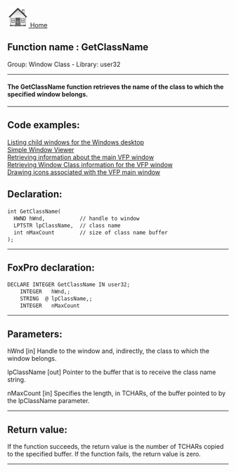 [<img src="../../images/home.png"> Home ](https://github.com/VFPX/Win32API)  

## Function name : GetClassName
Group: Window Class - Library: user32    
***  


#### The GetClassName function retrieves the name of the class to which the specified window belongs.
***  


## Code examples:
[Listing child windows for the Windows desktop](../../samples/sample_027.md)  
[Simple Window Viewer](../../samples/sample_057.md)  
[Retrieving information about the main VFP window](../../samples/sample_111.md)  
[Retrieving Window Class information for the VFP window](../../samples/sample_201.md)  
[Drawing icons associated with the VFP main window](../../samples/sample_202.md)  

## Declaration:
```foxpro  
int GetClassName(
  HWND hWnd,           // handle to window
  LPTSTR lpClassName,  // class name
  int nMaxCount        // size of class name buffer
);  
```  
***  


## FoxPro declaration:
```foxpro  
DECLARE INTEGER GetClassName IN user32;
	INTEGER   hWnd,;
	STRING  @ lpClassName,;
	INTEGER   nMaxCount  
```  
***  


## Parameters:
hWnd 
[in] Handle to the window and, indirectly, the class to which the window belongs. 

lpClassName 
[out] Pointer to the buffer that is to receive the class name string. 

nMaxCount 
[in] Specifies the length, in TCHARs, of the buffer pointed to by the lpClassName parameter.   
***  


## Return value:
If the function succeeds, the return value is the number of TCHARs copied to the specified buffer. If the function fails, the return value is zero.  
***  

